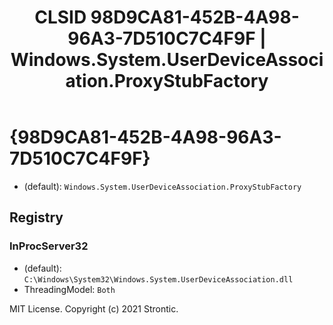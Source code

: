 ﻿---
title: "CLSID 98D9CA81-452B-4A98-96A3-7D510C7C4F9F | Windows.System.UserDeviceAssociation.ProxyStubFactory"
excerpt: What is COM-Object CLSID 98D9CA81-452B-4A98-96A3-7D510C7C4F9F?
---

# {98D9CA81-452B-4A98-96A3-7D510C7C4F9F}

* (default): `Windows.System.UserDeviceAssociation.ProxyStubFactory`

## Registry


### InProcServer32

* (default): `C:\Windows\System32\Windows.System.UserDeviceAssociation.dll`
* ThreadingModel: `Both`

MIT License. Copyright (c) 2021 Strontic.


